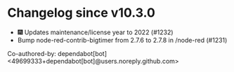 # Changelog since v10.3.0
- 🎆 Updates maintenance/license year to 2022 (#1232) 
- Bump node-red-contrib-bigtimer from 2.7.6 to 2.7.8 in /node-red (#1231)

Co-authored-by: dependabot[bot] <49699333+dependabot[bot]@users.noreply.github.com> 
